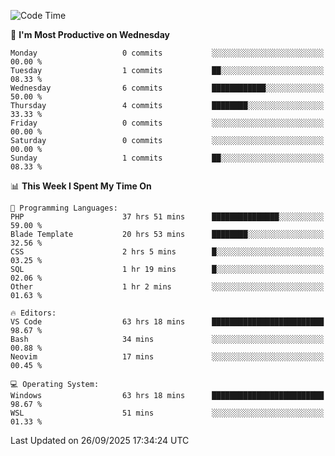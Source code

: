 <!--START_SECTION:waka-->
![Code Time](http://img.shields.io/badge/Code%20Time-5%2C967%20hrs%2015%20mins-blue)

📅 **I'm Most Productive on Wednesday** 

```text
Monday                   0 commits           ░░░░░░░░░░░░░░░░░░░░░░░░░   00.00 % 
Tuesday                  1 commits           ██░░░░░░░░░░░░░░░░░░░░░░░   08.33 % 
Wednesday                6 commits           ████████████░░░░░░░░░░░░░   50.00 % 
Thursday                 4 commits           ████████░░░░░░░░░░░░░░░░░   33.33 % 
Friday                   0 commits           ░░░░░░░░░░░░░░░░░░░░░░░░░   00.00 % 
Saturday                 0 commits           ░░░░░░░░░░░░░░░░░░░░░░░░░   00.00 % 
Sunday                   1 commits           ██░░░░░░░░░░░░░░░░░░░░░░░   08.33 % 
```


📊 **This Week I Spent My Time On** 

```text
💬 Programming Languages: 
PHP                      37 hrs 51 mins      ███████████████░░░░░░░░░░   59.00 % 
Blade Template           20 hrs 53 mins      ████████░░░░░░░░░░░░░░░░░   32.56 % 
CSS                      2 hrs 5 mins        █░░░░░░░░░░░░░░░░░░░░░░░░   03.25 % 
SQL                      1 hr 19 mins        █░░░░░░░░░░░░░░░░░░░░░░░░   02.06 % 
Other                    1 hr 2 mins         ░░░░░░░░░░░░░░░░░░░░░░░░░   01.63 % 

🔥 Editors: 
VS Code                  63 hrs 18 mins      █████████████████████████   98.67 % 
Bash                     34 mins             ░░░░░░░░░░░░░░░░░░░░░░░░░   00.88 % 
Neovim                   17 mins             ░░░░░░░░░░░░░░░░░░░░░░░░░   00.45 % 

💻 Operating System: 
Windows                  63 hrs 18 mins      █████████████████████████   98.67 % 
WSL                      51 mins             ░░░░░░░░░░░░░░░░░░░░░░░░░   01.33 % 
```


 Last Updated on 26/09/2025 17:34:24 UTC
<!--END_SECTION:waka-->
